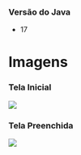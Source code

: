 ### Versão do Java

-  17

# Imagens

### Tela Inicial

![](https://github.com/user-attachments/assets/241bd5ab-0c0a-4d13-bb9d-b495ed43397a)

### Tela Preenchida

![](https://github.com/user-attachments/assets/84ade696-3792-426b-8f7a-1d819130bf1f)
